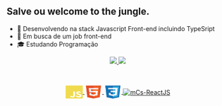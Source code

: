 ## Salve ou welcome to the jungle.
- 🌱 Desenvolvendo na stack Javascript Front-end incluindo TypeSript 
- 🙌 Em busca de um job front-end
- 🎓 Estudando Programação

<div align="center">
  <a href="https://github.com/mCszao" />
    <img height="167em" src="https://github-readme-stats.vercel.app/api?username=mCszao&show_icons=true&theme=midnight-purple&include_all_commits=true&count_private=true"/>
  <img height="167em" src="https://github-readme-stats.vercel.app/api/top-langs/?username=mCszao&layout=compact&langs_count=7&theme=midnight-purple"/>
</div>

   ## 
   
<div style="display: inline_block" align="center"><br>
  <img align="center" alt="mCs-JS" height="30" width="40" src="https://raw.githubusercontent.com/devicons/devicon/master/icons/javascript/javascript-plain.svg"/>
  <img align="center" alt="mCs-HTML" height="30" width="40" src="https://raw.githubusercontent.com/devicons/devicon/master/icons/html5/html5-original.svg"/>
  <img align="center" alt="mCs-CSS" height="30" width="40" src="https://raw.githubusercontent.com/devicons/devicon/master/icons/css3/css3-original.svg"/>
  <img align="center" alt="mCs-ReactJS" height="30" width="40" src="https://cdn.jsdelivr.net/gh/devicons/devicon/icons/react/react-original.svg" /> 
           
                                                                                                                
           
                  
</div>

